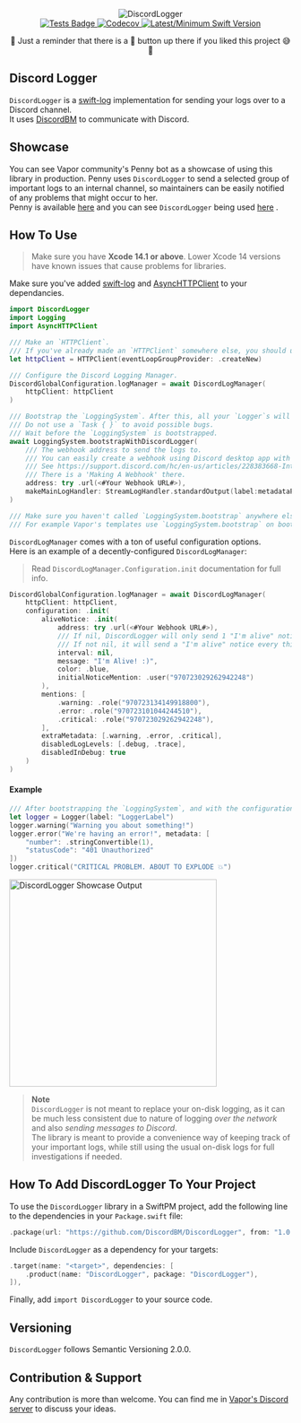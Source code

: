 <p align="center">
    <img src="https://user-images.githubusercontent.com/54685446/201329617-9fd91ab0-35c2-42c2-8963-47b68c6a490a.png" alt="DiscordLogger">
    <br>
    <a href="https://github.com/DiscordBM/DiscordLogger/actions/workflows/tests.yml">
        <img src="https://github.com/DiscordBM/DiscordLogger/actions/workflows/tests.yml/badge.svg" alt="Tests Badge">
    </a>
    <a href="https://codecov.io/gh/DiscordBM/DiscordLogger">
        <img src="https://codecov.io/gh/DiscordBM/DiscordLogger/branch/main/graph/badge.svg?token=P4DYX2FWYT" alt="Codecov">
    </a>
    <a href="https://swift.org">
        <img src="https://img.shields.io/badge/swift-5.8%20/%205.7-brightgreen.svg" alt="Latest/Minimum Swift Version">
    </a>
</p>

<p align="center">
     🌟 Just a reminder that there is a 🌟 button up there if you liked this project 😅 🌟
</p>

## Discord Logger
`DiscordLogger` is a [swift-log](https://github.com/apple/swift-log) implementation for sending your logs over to a Discord channel.   
It uses [DiscordBM](https://github.com/DiscordBM/DiscordBM) to communicate with Discord.

## Showcase
You can see Vapor community's Penny bot as a showcase of using this library in production. Penny uses `DiscordLogger` to send a selected group of important logs to an internal channel, so maintainers can be easily notified of any problems that might occur to her.    
Penny is available [here](https://github.com/vapor/penny-bot) and you can see `DiscordLogger` being used [here](https://github.com/vapor/penny-bot/blob/main/CODE/Sources/PennyBOT/Penny.swift) .

## How To Use
  
> Make sure you have **Xcode 14.1 or above**. Lower Xcode 14 versions have known issues that cause problems for libraries.    

Make sure you've added [swift-log](https://github.com/apple/swift-log) and [AsyncHTTPClient](https://github.com/swift-server/async-http-client) to your dependancies.
```swift
import DiscordLogger
import Logging
import AsyncHTTPClient

/// Make an `HTTPClient`.
/// If you've already made an `HTTPClient` somewhere else, you should use that instead.
let httpClient = HTTPClient(eventLoopGroupProvider: .createNew)

/// Configure the Discord Logging Manager.
DiscordGlobalConfiguration.logManager = await DiscordLogManager(
    httpClient: httpClient
)

/// Bootstrap the `LoggingSystem`. After this, all your `Logger`s will automagically start using `DiscordLogHandler`.
/// Do not use a `Task { }` to avoid possible bugs.
/// Wait before the `LoggingSystem` is bootstrapped.  
await LoggingSystem.bootstrapWithDiscordLogger(
    /// The webhook address to send the logs to. 
    /// You can easily create a webhook using Discord desktop app with a few clicks.
    /// See https://support.discord.com/hc/en-us/articles/228383668-Intro-to-Webhooks
    /// There is a 'Making A Webhook' there.
    address: try .url(<#Your Webhook URL#>),
    makeMainLogHandler: StreamLogHandler.standardOutput(label:metadataProvider:)
)

/// Make sure you haven't called `LoggingSystem.bootstrap` anywhere else, because you can only call it once.
/// For example Vapor's templates use `LoggingSystem.bootstrap` on boot, and you need to remove that.
```
`DiscordLogManager` comes with a ton of useful configuration options.   
Here is an example of a decently-configured `DiscordLogManager`:   
> Read `DiscordLogManager.Configuration.init` documentation for full info.

```swift
DiscordGlobalConfiguration.logManager = await DiscordLogManager(
    httpClient: httpClient,
    configuration: .init(
        aliveNotice: .init(
            address: try .url(<#Your Webhook URL#>),
            /// If nil, DiscordLogger will only send 1 "I'm alive" notice, on boot.
            /// If not nil, it will send a "I'm alive" notice every this-amount too. 
            interval: nil,
            message: "I'm Alive! :)",
            color: .blue,
            initialNoticeMention: .user("970723029262942248")
        ),
        mentions: [
            .warning: .role("970723134149918800"),
            .error: .role("970723101044244510"),
            .critical: .role("970723029262942248"),
        ],
        extraMetadata: [.warning, .error, .critical],
        disabledLogLevels: [.debug, .trace], 
        disabledInDebug: true
    )
)
```

#### Example

```swift
/// After bootstrapping the `LoggingSystem`, and with the configuration above, but `extraMetadata` set to `[.critical]`
let logger = Logger(label: "LoggerLabel")
logger.warning("Warning you about something!")
logger.error("We're having an error!", metadata: [
    "number": .stringConvertible(1),
    "statusCode": "401 Unauthorized"
])
logger.critical("CRITICAL PROBLEM. ABOUT TO EXPLODE 💥")
```

<img width="370" alt="DiscordLogger Showcase Output" src="https://user-images.githubusercontent.com/54685446/217464224-1cb6ed75-8683-4977-8bd3-03752d7d7597.png">

> **Note**   
> `DiscordLogger` is not meant to replace your on-disk logging, as it can be much less consistent due to nature of logging _over the network_ and also _sending messages to Discord_.    
The library is meant to provide a convenience way of keeping track of your important logs, while still using the usual on-disk logs for full investigations if needed. 

## How To Add DiscordLogger To Your Project

To use the `DiscordLogger` library in a SwiftPM project, 
add the following line to the dependencies in your `Package.swift` file:

```swift
.package(url: "https://github.com/DiscordBM/DiscordLogger", from: "1.0.0-beta.1"),
```

Include `DiscordLogger` as a dependency for your targets:

```swift
.target(name: "<target>", dependencies: [
    .product(name: "DiscordLogger", package: "DiscordLogger"),
]),
```

Finally, add `import DiscordLogger` to your source code.

## Versioning
`DiscordLogger` follows Semantic Versioning 2.0.0.

## Contribution & Support
Any contribution is more than welcome. You can find me in [Vapor's Discord server](https://discord.gg/vapor) to discuss your ideas.    
